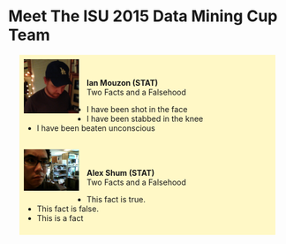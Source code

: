 Meet The ISU 2015 Data Mining Cup Team
======================================
<!--
This is the team picture page. 
I know that I am bad with names and faces, and I imagine some of you are too. 
The idea here is that making this page will be a fun exercise to get used to editing documents on github
and to help us get to know each other.

So - the idea is this:

Add a picture to the team_pics folder, and edit the following template:

<a href="./team_pics/YOUR_PICTURE_FILE" style="clear: left; float: left; margin-bottom: 1em; margin-right: 1em;"><img border="0"  src="<./team_pics/YOUR_PICTURE_FILE>" width="100"/></a><br/><br/>
<div style="background-color: #FFF8C6; margin-left: 20px; margin-right: 20px; padding-bottom: 8px; padding-left: 8px; padding-right: 8px; padding-top: 8px;">
<b>YOUR_NAME (YOUR_DEPT)</b><br/>
Two Facts and a Falsehood
<ul>
   <li>FACT_1</li>
   <li>FACT_2</li>
   <li>FACT_3</li>
</ul>
</div>

The parts you need to edit are LIKE_THIS
-->
<div style="background-color: #FFF8C6; margin-left: 20px; margin-right: 20px; padding-bottom: 8px; padding-left: 8px; padding-right: 8px; padding-top: 8px;">
<a href="./team_pics/ian.jpg" style="clear: left; float: left; margin-bottom: 1em; margin-right: 1em;"><img border="0"  src="./team_pics/ian.jpg" width="100"/></a><br/><br/>
<b>Ian Mouzon (STAT)</b><br/>
Two Facts and a Falsehood
<ul>
   <li>I have been shot in the face</li>
   <li>I have been stabbed in the knee</li>
   <li>I have been beaten unconscious</li>
</ul>
</div>


<div style="background-color: #FFF8C6; margin-left: 20px; margin-right: 20px; padding-bottom: 8px; padding-left: 8px; padding-right: 8px; padding-top: 8px;">
<a href="./team_pics/alex.jpg" style="clear: left; float: left; margin-bottom: 1em; margin-right: 1em; overflow: hidden"><img border="0"  src="./team_pics/alex.jpg" width="100"/></a><br/><br/>
<b>Alex Shum (STAT)</b><br/>
Two Facts and a Falsehood
<ul>
   <li>This fact is true.</li>
   <li>This fact is false.</li>
   <li>This is a fact</li>
</ul>
</div>
